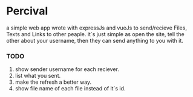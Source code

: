 # Percival

a simple web app wrote with expressJs and vueJs
to send/recieve Files, Texts and Links to other peaple.
it`s just simple as open the site, tell the other about
your username, then they can send anything to you with it.


### TODO

1. show sender username for each reciever.
2. list what you sent.
3. make the refresh a better way.
4. show file name of each file instead of it`s id.

